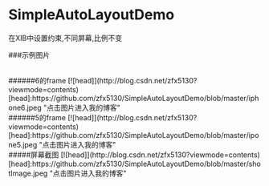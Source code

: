 # SimpleAutoLayoutDemo
在XIB中设置约束,不同屏幕,比例不变

###示例图片

<br/>
######6的frame
[![head]](http://blog.csdn.net/zfx5130?viewmode=contents)
[head]:https://github.com/zfx5130/SimpleAutoLayoutDemo/blob/master/iphone6.jpeg "点击图片进入我的博客"

<br/>
######5的frame
[![head]](http://blog.csdn.net/zfx5130?viewmode=contents)
[head]:https://github.com/zfx5130/SimpleAutoLayoutDemo/blob/master/ipone5.jpeg "点击图片进入我的博客"

<br/>
#####屏幕截图
[![head]](http://blog.csdn.net/zfx5130?viewmode=contents)
[head]:https://github.com/zfx5130/SimpleAutoLayoutDemo/blob/master/shotImage.jpeg "点击图片进入我的博客"




